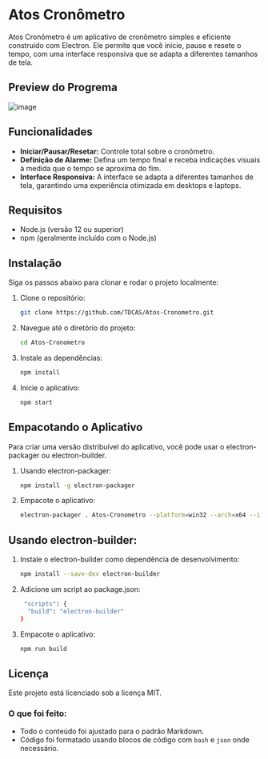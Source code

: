 # Atos Cronômetro

Atos Cronômetro é um aplicativo de cronômetro simples e eficiente construído com Electron. Ele permite que você inicie, pause e resete o tempo, com uma interface responsiva que se adapta a diferentes tamanhos de tela.

## Preview do Progrema

![image](https://github.com/user-attachments/assets/043f10fa-9cd6-4ca6-b445-0db314d3016e)

## Funcionalidades

- **Iniciar/Pausar/Resetar:** Controle total sobre o cronômetro.
- **Definição de Alarme:** Defina um tempo final e receba indicações visuais à medida que o tempo se aproxima do fim.
- **Interface Responsiva:** A interface se adapta a diferentes tamanhos de tela, garantindo uma experiência otimizada em desktops e laptops.

## Requisitos

- Node.js (versão 12 ou superior)
- npm (geralmente incluído com o Node.js)

## Instalação

Siga os passos abaixo para clonar e rodar o projeto localmente:

1. Clone o repositório:

   ```bash
   git clone https://github.com/TDCAS/Atos-Cronometro.git
2. Navegue até o diretório do projeto:
   ```bash
   cd Atos-Cronometro

4. Instale as dependências:
   ```bash
   npm install

5. Inicie o aplicativo:
   ```bash
   npm start

## Empacotando o Aplicativo
Para criar uma versão distribuível do aplicativo, você pode usar o electron-packager ou electron-builder.

1. Usando electron-packager:
   ```bash
   npm install -g electron-packager

2. Empacote o aplicativo:
   ```bash
   electron-packager . Atos-Cronometro --platform=win32 --arch=x64 --icon=assets/icon.ico

## Usando electron-builder:

1. Instale o electron-builder como dependência de desenvolvimento:
   ```bash
   npm install --save-dev electron-builder

2. Adicione um script ao package.json:
   ```bash
    "scripts": {
     "build": "electron-builder"
   }

3. Empacote o aplicativo:
   ```bash
   npm run build


## Licença
Este projeto está licenciado sob a licença MIT.


### O que foi feito:
- Todo o conteúdo foi ajustado para o padrão Markdown.
- Código foi formatado usando blocos de código com ```bash``` e ```json``` onde necessário.
